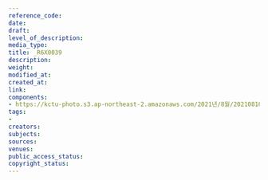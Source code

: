 ```yaml
---
reference_code: 
date: 
draft: 
level_of_description: 
media_type: 
title: _R6X0039
description: 
weight: 
modified_at: 
created_at: 
link: 
components:
- https://kctu-photo.s3.ap-northeast-2.amazonaws.com/2021년/8월/20210810_2021년+22기+민주노총+중앙통일선봉대+발대식/_R6X0039.jpg
tags:
- 
creators: 
subjects: 
sources: 
venues: 
public_access_status: 
copyright_status: 
---
```

